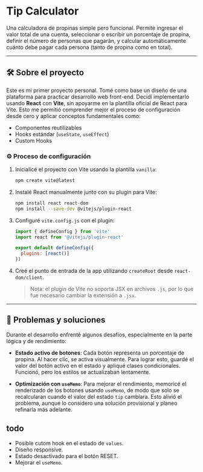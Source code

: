 # Tip Calculator

Una calculadora de propinas simple pero funcional. Permite ingresar el valor total de una cuenta, seleccionar o escribir un porcentaje de propina, definir el número de personas que pagarán, y calcular automáticamente cuánto debe pagar cada persona (tanto de propina como en total).

---

## 🛠 Sobre el proyecto

Este es mi primer proyecto personal. Tomé como base un diseño de una plataforma para practicar desarrollo web front-end. Decidí implementarlo usando **React** con **Vite**, sin apoyarme en la plantilla oficial de React para Vite. Esto me permitió comprender mejor el proceso de configuración desde cero y aplicar conceptos fundamentales como:

- Componentes reutilizables
- Hooks estándar (`useState`, `useEffect`)
- Custom Hooks

### ⚙️ Proceso de configuración

1. Inicialicé el proyecto con Vite usando la plantilla `vanilla`:
   ```bash
   npm create vite@latest
   ```
2. Instalé React manualmente junto con su plugin para Vite:
   ```bash
   npm install react react-dom
   npm install --save-dev @vitejs/plugin-react
   ```
3. Configuré `vite.config.js` con el plugin:
   ```js
   import { defineConfig } from 'vite'
   import react from '@vitejs/plugin-react'

   export default defineConfig({
     plugins: [react()]
   })
   ```
4. Creé el punto de entrada de la app utilizando `createRoot` desde `react-dom/client`.  
   > Nota: el plugin de Vite no soporta JSX en archivos `.js`, por lo que fue necesario cambiar la extensión a `.jsx`.

---

## 🧪 Problemas y soluciones

Durante el desarrollo enfrenté algunos desafíos, especialmente en la parte lógica y de rendimiento:

- **Estado activo de botones**: Cada botón representa un porcentaje de propina. Al hacer clic, se activa visualmente. Para lograr esto, guardé el valor del botón activo en el estado y apliqué clases condicionales. Funcionó, pero los estilos se actualizaban lentamente.

- **Optimización con `useMemo`**: Para mejorar el rendimiento, memoricé el renderizado de los botones usando `useMemo`, de modo que solo se recalcularan cuando el valor del estado `tip` cambiara. Esto alivió el problema, aunque lo considero una solución provisional y planeo refinarla más adelante.

## todo

- Posible cutom hook en el estado de `values`.
- Diseño responsive.
- Estado desactivado para el botón RESET.
- Mejorar el `useMemo`.
